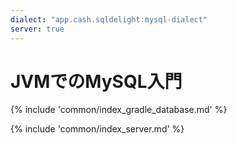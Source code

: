 ```yaml
---
dialect: "app.cash.sqldelight:mysql-dialect"
server: true
---
```

# JVMでのMySQL入門

{% include 'common/index_gradle_database.md' %}

{% include 'common/index_server.md' %}
